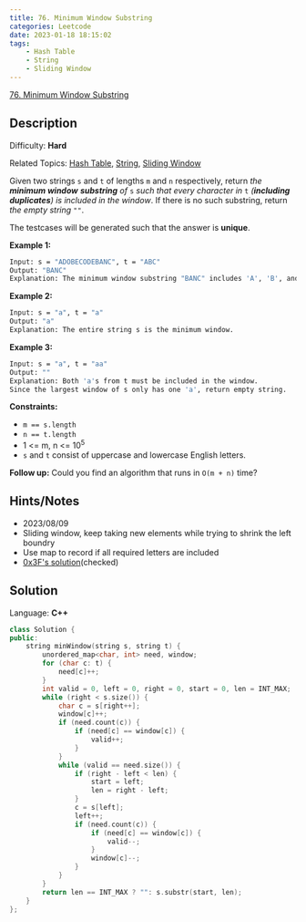 ```yaml
---
title: 76. Minimum Window Substring
categories: Leetcode
date: 2023-01-18 18:15:02
tags:
    - Hash Table
    - String
    - Sliding Window
---
```


[76\. Minimum Window Substring](https://leetcode.com/problems/minimum-window-substring/)

## Description

Difficulty: **Hard**

Related Topics: [Hash Table](https://leetcode.com/tag/hash-table/), [String](https://leetcode.com/tag/string/), [Sliding Window](https://leetcode.com/tag/sliding-window/)

Given two strings `s` and `t` of lengths `m` and `n` respectively, return _the **minimum window**_ <span data-keyword="substring-nonempty">**_substring_**</span> _of_ `s` _such that every character in_ `t` _(**including duplicates**) is included in the window_. If there is no such substring, return _the empty string_ `""`.

The testcases will be generated such that the answer is **unique**.

**Example 1:**

```bash
Input: s = "ADOBECODEBANC", t = "ABC"
Output: "BANC"
Explanation: The minimum window substring "BANC" includes 'A', 'B', and 'C' from string t.
```

**Example 2:**

```bash
Input: s = "a", t = "a"
Output: "a"
Explanation: The entire string s is the minimum window.
```

**Example 3:**

```bash
Input: s = "a", t = "aa"
Output: ""
Explanation: Both 'a's from t must be included in the window.
Since the largest window of s only has one 'a', return empty string.
```

**Constraints:**

* `m == s.length`
* `n == t.length`
* 1 <= m, n <= 10<sup>5</sup>
* `s` and `t` consist of uppercase and lowercase English letters.

**Follow up:** Could you find an algorithm that runs in `O(m + n)` time?

## Hints/Notes

* 2023/08/09
* Sliding window, keep taking new elements while trying to shrink the left boundry
* Use map to record if all required letters are included
* [0x3F's solution](https://leetcode.cn/problems/minimum-window-substring/solutions/2713911/liang-chong-fang-fa-cong-o52mn-dao-omnfu-3ezz/)(checked)

## Solution

Language: **C++**

```C++
class Solution {
public:
    string minWindow(string s, string t) {
        unordered_map<char, int> need, window;
        for (char c: t) {
            need[c]++;
        }
        int valid = 0, left = 0, right = 0, start = 0, len = INT_MAX;
        while (right < s.size()) {
            char c = s[right++];
            window[c]++;
            if (need.count(c)) {
                if (need[c] == window[c]) {
                    valid++;
                }
            }
            while (valid == need.size()) {
                if (right - left < len) {
                    start = left;
                    len = right - left;
                }
                c = s[left];
                left++;
                if (need.count(c)) {
                    if (need[c] == window[c]) {
                        valid--;
                    }
                    window[c]--;
                }
            }
        }
        return len == INT_MAX ? "": s.substr(start, len);
    }
};
```
